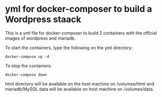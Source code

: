 # yml for docker-composer to build a Wordpress staack

This is a yml file for docker-composer to build 2 containers with the official images of wordpress and mariadb.

To start the containers, type the following on the yml directory:

	docker-compose up -d

To stop the containers: 

	docker-compose down

html directory will be available on the host machine on /volumes/html and mariadb/MySQL data will be available on host machine on /volumes/data. 
